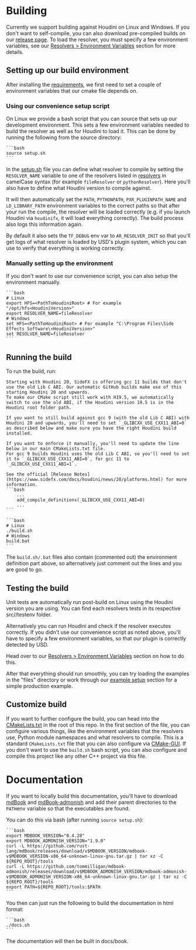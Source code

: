 # Building
Currently we support building against Houdini on Linux and Windows. If you don't want to self-compile, you can also download pre-compiled builds on our [release page](https://github.com/LucaScheller/VFX-UsdAssetResolver/releases). To load the resolver, you must specify a few environment variables, see our [Resolvers > Environment Variables](../resolvers/overview.md#environment-variables) section for more details. 

## Setting up our build environment
After installing the [requirements](./requirements.md), we first need to set a couple of environment variables that our cmake file depends on.

### Using our convenience setup script
On Linux we provide a bash script that you can source that sets up our development environment. This sets a few environment variables needed to build the resolver as well as for Houdini to load it.
This can be done by running the following from the source directory:
~~~admonish info title=""
```bash
source setup.sh
```
~~~

In the [setup.sh](https://github.com/LucaScheller/VFX-UsdAssetResolver/blob/main/setup.sh) file you can define what resolver to compile by setting the `RESOLVER_NAME` variable to one of the resolvers listed in [resolvers](../resolvers/overview.md) in camelCase syntax (for example `fileResolver` or `pythonResolver`). Here you'll also have to define what Houdini version to compile against.

It will then automatically set the `PATH`, `PYTHONPATH`, `PXR_PLUGINPATH_NAME` and `LD_LIBRARY_PATH` environment variables to the correct paths so that after your run the compile, the resolver will be loaded correctly (e.g. if you launch Houdini via `houdinifx`, it will load everything correctly). The build process also logs this information again.

By default it also sets the `TF_DEBUG` env var to `AR_RESOLVER_INIT` so that you'll get logs of what resolver is loaded by USD's plugin system, which you can use to verify that everything is working correctly.

### Manually setting up the environment
If you don't want to use our convenience script, you can also setup the environment manually.

~~~admonish info title=""
```bash
# Linux
export HFS=<PathToHoudiniRoot> # For example "/opt/hfs<HoudiniVersion>"
export RESOLVER_NAME=fileResolver
# Windows
set HFS=<PathToHoudiniRoot> # For example "C:\Program Files\Side Effects Software\<HoudiniVersion>"
set RESOLVER_NAME=fileResolver
```
~~~

## Running the build
To run the build, run:

~~~admonish warning title="Houdini GCC ABI Change"
Starting with Houdini 20, SideFX is offering gcc 11 builds that don't use the old Lib C ABI. Our automatic GitHub builds make use of this starting Houdini 20 and upwards.
To make our CMake script still work with H19.5, we automatically switch to use the old ABI, if the Houdini version 19.5 is in the Houdini root folder path.

If you want to still build against gcc 9 (with the old Lib C ABI) with Houdini 20 and upwards, you'll need to set `_GLIBCXX_USE_CXX11_ABI=0` as described below and make sure you have the right Houdini build installed.

If you want to enforce it manually, you'll need to update the line below in our main CMakeLists.txt file. 
For gcc 9 builds Houdini uses the old Lib C ABI, so you'll need to set it to `_GLIBCXX_USE_CXX11_ABI=0`, for gcc 11 to `_GLIBCXX_USE_CXX11_ABI=1`.

See the official [Release Notes](https://www.sidefx.com/docs/houdini/news/20/platforms.html) for more information.
```bash
    ...
    add_compile_definitions(_GLIBCXX_USE_CXX11_ABI=0)
    ...
```
~~~

~~~admonish info title=""
```bash
# Linux
./build.sh
# Windows
build.bat
```
~~~

The `build.sh/.bat` files also contain (commented out) the environment definition part above, so alternatively just comment out the lines and you are good to go.

## Testing the build
Unit tests are automatically run post-build on Linux using the Houdini version you are using. You can find each resolvers tests in its respective src/<ResolverName>/testenv folder.

Alternatively you can run Houdini and check if the resolver executes correctly. If you didn't use our convenience script as noted above, you'll have to specify a few environment variables, so that our plugin is correctly detected by USD.

Head over to our [Resolvers > Environment Variables](../resolvers/overview.md#environment-variables) section on how to do this.

After that everything should run smoothly, you can try loading the examples in the "files" directory or work through our [example setup](../resolvers/ExampleSetup/overview.md) section for a simple production example.

## Customize build
If you want to further configure the build, you can head into the [CMakeLists.txt](https://github.com/LucaScheller/VFX-UsdAssetResolver/blob/main/CMakeLists.txt) in the root of this repo. In the first section of the file, you can configure various things, like the environment variables that the resolvers use, Python module namespaces and what resolvers to compile.
This is a standard `CMakeLists.txt` file that you can also configure via [CMake-GUI](https://cmake.org/cmake/help/latest/manual/cmake-gui.1.html). If you don't want to use the `build.sh` bash script, you can also configure and compile this project like any other C++ project via this file.

# Documentation
If you want to locally build this documentation, you'll have to download [mdBook](https://github.com/rust-lang/mdBook) and [mdBook-admonish](https://github.com/tommilligan/mdbook-admonish) and add their parent directories to the `PATH`env variable so that the executables are found.

You can do this via bash (after running `source setup.sh`):
~~~admonish info title=""
```bash
export MDBOOK_VERSION="0.4.28"
export MDBOOK_ADMONISH_VERSION="1.9.0"
curl -L https://github.com/rust-lang/mdBook/releases/download/v$MDBOOK_VERSION/mdbook-v$MDBOOK_VERSION-x86_64-unknown-linux-gnu.tar.gz | tar xz -C ${REPO_ROOT}/tools
curl -L https://github.com/tommilligan/mdbook-admonish/releases/download/v$MDBOOK_ADMONISH_VERSION/mdbook-admonish-v$MDBOOK_ADMONISH_VERSION-x86_64-unknown-linux-gnu.tar.gz | tar xz -C ${REPO_ROOT}/tools
export PATH=${REPO_ROOT}/tools:$PATH
```
~~~

You then can just run the following to build the documentation in html format:
~~~admonish info title=""
```bash
./docs.sh
```
~~~

The documentation will then be built in docs/book.